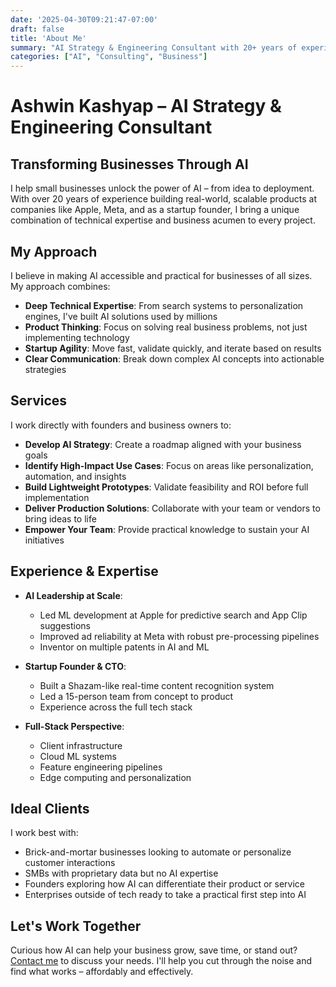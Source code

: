 ```yaml
---
date: '2025-04-30T09:21:47-07:00'
draft: false
title: 'About Me'
summary: "AI Strategy & Engineering Consultant with 20+ years of experience at Apple, Meta, and as a startup founder. Specializing in helping small businesses implement AI solutions, from strategy to deployment, with a focus on practical, scalable results."
categories: ["AI", "Consulting", "Business"]
---
```


# Ashwin Kashyap – AI Strategy & Engineering Consultant

## Transforming Businesses Through AI

I help small businesses unlock the power of AI – from idea to deployment. With over 20 years of experience building real-world, scalable products at companies like Apple, Meta, and as a startup founder, I bring a unique combination of technical expertise and business acumen to every project.

## My Approach

I believe in making AI accessible and practical for businesses of all sizes. My approach combines:

- **Deep Technical Expertise**: From search systems to personalization engines, I've built AI solutions used by millions
- **Product Thinking**: Focus on solving real business problems, not just implementing technology
- **Startup Agility**: Move fast, validate quickly, and iterate based on results
- **Clear Communication**: Break down complex AI concepts into actionable strategies

## Services

I work directly with founders and business owners to:

- **Develop AI Strategy**: Create a roadmap aligned with your business goals
- **Identify High-Impact Use Cases**: Focus on areas like personalization, automation, and insights
- **Build Lightweight Prototypes**: Validate feasibility and ROI before full implementation
- **Deliver Production Solutions**: Collaborate with your team or vendors to bring ideas to life
- **Empower Your Team**: Provide practical knowledge to sustain your AI initiatives

## Experience & Expertise

- **AI Leadership at Scale**: 
  - Led ML development at Apple for predictive search and App Clip suggestions
  - Improved ad reliability at Meta with robust pre-processing pipelines
  - Inventor on multiple patents in AI and ML

- **Startup Founder & CTO**: 
  - Built a Shazam-like real-time content recognition system
  - Led a 15-person team from concept to product
  - Experience across the full tech stack

- **Full-Stack Perspective**: 
  - Client infrastructure
  - Cloud ML systems
  - Feature engineering pipelines
  - Edge computing and personalization

## Ideal Clients

I work best with:

- Brick-and-mortar businesses looking to automate or personalize customer interactions
- SMBs with proprietary data but no AI expertise
- Founders exploring how AI can differentiate their product or service
- Enterprises outside of tech ready to take a practical first step into AI

## Let's Work Together

Curious how AI can help your business grow, save time, or stand out?  
[Contact me](/pages/contact) to discuss your needs. I'll help you cut through the noise and find what works – affordably and effectively.

